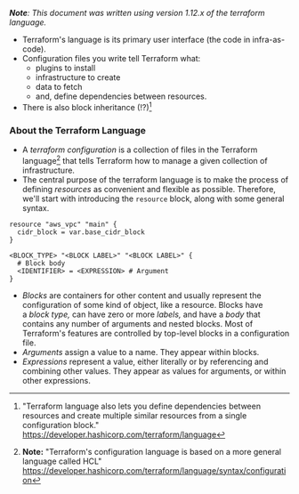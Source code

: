 _**Note**: This document was written using version 1.12.x of the terraform language._

- Terraform's language is its primary user interface (the code in infra-as-code).
- Configuration files you write tell Terraform what:
	- plugins to install
	- infrastructure to create
	- data to fetch
	- and, define dependencies between resources.
- There is also block inheritance (!?)[^1]
### About the Terraform Language
- A _terraform configuration_ is a collection of files in the Terraform language[^2] that tells Terraform how to manage a given collection of infrastructure.
- The central purpose of the terraform language is to make the process of defining _resources_ as convenient and flexible as possible. Therefore, we'll start with introducing the `resource` block, along with some general syntax.
```hcl
resource "aws_vpc" "main" {
  cidr_block = var.base_cidr_block
}

<BLOCK_TYPE> "<BLOCK LABEL>" "<BLOCK LABEL>" {
  # Block body
  <IDENTIFIER> = <EXPRESSION> # Argument
}
```
- _Blocks_ are containers for other content and usually represent the configuration of some kind of object, like a resource. Blocks have a _block type,_ can have zero or more _labels,_ and have a _body_ that contains any number of arguments and nested blocks. Most of Terraform's features are controlled by top-level blocks in a configuration file.
- _Arguments_ assign a value to a name. They appear within blocks.
- _Expressions_ represent a value, either literally or by referencing and combining other values. They appear as values for arguments, or within other expressions.




[^1]: "Terraform language also lets you define dependencies between resources and create multiple similar resources from a single configuration block." https://developer.hashicorp.com/terraform/language

[^2]: **Note:** "Terraform's configuration language is based on a more general language called HCL" https://developer.hashicorp.com/terraform/language/syntax/configuration
